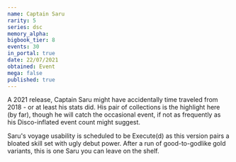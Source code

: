 ```yaml
---
name: Captain Saru
rarity: 5
series: dsc
memory_alpha:
bigbook_tier: 8
events: 30
in_portal: true
date: 22/07/2021
obtained: Event
mega: false
published: true
---
```


A 2021 release, Captain Saru might have accidentally time traveled from 2018 - or at least his stats did. His pair of collections is the highlight here (by far), though he will catch the occasional event, if not as frequently as his Disco-inflated event count might suggest.

Saru's voyage usability is scheduled to be Execute(d) as this version pairs a bloated skill set with ugly debut power. After a run of good-to-godlike gold variants, this is one Saru you can leave on the shelf.
